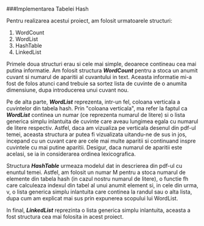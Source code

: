 [//]: # "GHELESEL David-Mihai"

###Implementarea Tabelei Hash

Pentru realizarea acestui proiect, am folosit urmatoarele structuri:

1. WordCount
2. WordList
3. HashTable
4. LinkedList

Primele doua structuri erau si cele mai simple, deoarece contineau
cea mai putina informatie. Am folosit structura **_WordCount_** pentru a
stoca un anumit cuvant si numarul de aparitii al cuvantului in text. Aceasta
informatie mi-a fost de folos atunci cand trebuie sa sortez lista de cuvinte
de o anumita dimensiune, dupa introducerea unui cuvant nou.

Pe de alta parte,
**_WordList_** reprezenta, intr-un fel, coloana verticala a cuvintelor din
tabela hash. Prin "coloana verticala", ma refer la faptul ca **_WordList_**
continea un numar (ce reprezenta numarul de litere) si o lista generica
simplu inlantuita de cuvinte care aveau lungimea egala cu numarul de litere
respectiv. Astfel, daca am vizualiza pe verticala desenul din pdf-ul temei,
aceasta structura ar putea fi vizualizata uitandu-ne de sus in jos, incepand
cu un cuvant care are cele mai multe aparitii si continuand inspre cuvintele
cu mai putine aparitii. Desigur, daca numarul de aparitii este acelasi, se ia
in considerarea ordinea lexicografica.

Structura **_HashTable_** urmeaza modelul dat in descrierea din pdf-ul cu enuntul
temei. Astfel, am folosit un numar M pentru a stoca numarul de elemente din tabela hash
(in cazul nostru numarul de litere), o functie fh care calculeaza indexul din tabel
al unui anumit element si, in cele din urma, v, o lista generica simplu inlantuita care continea
la randul sau o alta lista, dupa cum am explicat mai sus prin expunerea
scopului lui WordList.

In final, **_LinkedList_** reprezinta o lista generica simplu inlantuita, aceasta
a fost structura cea mai folosita in acest proiect.
